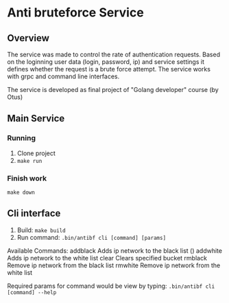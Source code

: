 # Anti bruteforce Service
## Overview
The service was made to control the rate of authentication requests.
Based on the loginning user data (login, password, ip) and service settings it defines whether the request is a brute force attempt.
The service works with grpc and command line interfaces.

The service is developed as final project of "Golang developer" course (by Otus)

## Main Service
### Running
1. Clone project
2. `make run`

### Finish work
`make down`

## Cli interface
1. Build: `make build`
2. Run command: `.bin/antibf cli [command] [params]`

Available Commands:
  addblack    Adds ip network to the black list ()
  addwhite    Adds ip network to the white list
  clear       Clears specified bucket
  rmblack     Remove ip network from the black list
  rmwhite     Remove ip network from the white list
  
Required params for command would be view by typing: `.bin/antibf cli [command] --help`

